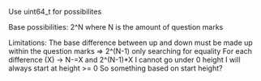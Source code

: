 Use uint64_t for possibilites

Base possibilities: 2^N where N is the amount of question marks

Limitations:
The base difference between up and down must be made up within the question marks
    => 2^(N-1) only searching for equality 
    For each difference (X) -> N-=X and 2^(N-1)*X
I cannot go under 0 height
    I will always start at height >= 0
    So something based on start height?